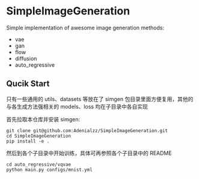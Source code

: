 # SimpleImageGeneration

Simple implementation of awesome image generation methods:

- vae
- gan
- flow
- diffusion
- auto_regressive

## Qucik Start

只有一些通用的 utils、datasets 等放在了 simgen 包目录里面方便复用，其他的与各生成方法强相关的 models、loss 均在子目录中各自实现

首先拉取本仓库并安装 simgen:

```shell
git clone git@github.com:Adenialzz/SimpleImageGeneration.git
cd SimpleImageGeneration
pip install -e .
```

然后到各个子目录中开始训练，具体可再参照各个子目录中的 README
```shell
cd auto_regressive/vqvae
python main.py configs/mnist.yml
```
